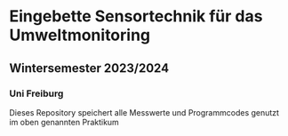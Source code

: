 # Eingebette Sensortechnik für das Umweltmonitoring
## Wintersemester 2023/2024
### Uni Freiburg
Dieses Repository speichert alle Messwerte und Programmcodes genutzt im oben genannten Praktikum
